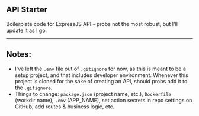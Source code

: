 API Starter
--

Boilerplate code for ExpressJS API - probs not the most robust, but I'll update
it as I go.

---

Notes:
--
- I've left the `.env` file out of `.gitignore` for now, as this is meant to
  be a setup project, and that includes developer environment. Whenever this
    project is cloned for the sake of creating an API, should probs add it to
  the `.gitignore`.
- Things to change: `package.json` (project name, etc.), `Dockerfile` (workdir
  name), `.env` (APP_NAME), set action secrets in repo settings on GitHub, add
  routes & business logic, etc.